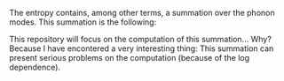 The entropy contains, among other terms, a summation over the phonon modes. 
This summation is the following:


This repository will focus on the computation of this summation...
Why? Because I have encontered a very interesting thing: This summation can present serious problems on the computation (because of the log dependence).

